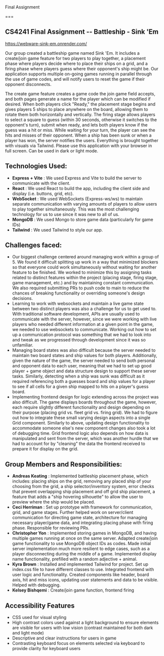 Final Assignment

===

## CS4241 Final Assignment -- Battleship - Sink 'Em

https://webware-sink-em.onrender.com/

Our group created a battleship game named Sink 'Em. It includes a create/join game feature for two players to play together, a placement phase where players decide where to place their ships on a grid, and a firing phase where players guess where their opponent's ship might be. Our application supports multiple on-going games running in parallel through the use of game codes, and will notify users to reset the game if their opponent disconnects. 

The create game feature creates a game code the join game field accepts, and both pages generate a name for the player which can be modified if desired. When both players click "Ready," the placement stage begins and gives players 5 ships to place anywhere on the board, allowing them to rotate them both horizontally and vertically. The firing stage allows players to select a square to guess (within 30 seconds, otherwise it switches to the opponent's turn), submit when ready, and lets both players know if the guess was a hit or miss. While waiting for your turn, the player can see the hits and misses of their opponent. When a ship has been sunk or when a player has won, the server notifies the users. Everything is brought together with visuals via Tailwind. Please use this application with your browser in full screen.  Can be used in dark or light mode.

## Technologies Used:

- **Express + Vite** : We used Express and Vite to build the server to communicate with the client.
- **React** : We used React to build the app, including the client side and display (i.e. buttons, grid, etc).
- **WebSocket** : We used WebSockets (Express-ws/ws) to maintain separate communication with varying amounts of players to allow users to play together simultaneously. This was the most challenging technology for us to use since it was new to all of us.
- **MongoDB** : We used Mongo to store game data (particularly for game IDs)
- **Tailwind** : We used Tailwind to style our app.

## Challenges faced:

- Our biggest challenge centered around managing work within a group of 5. We found it difficult splitting up work in a way that minimized blockers so that everyone could work simultaneously without waiting for another feature to be finished. We worked to minimize this by assigning tasks related to distinct features within the project (placing stage, firing stage, game management, etc.) and by maintaining constant communication. We also required submitting PRs to push code to main to reduce the chances of breaking functionality or overriding someone's design decisions.
- Learning to work with websockets and maintain a live game state between two distinct players was also a challenge for us to get used to. With traditional software development, APIs are usually used to communicate with the server, however, since we were working with live players who needed different information at a given point in the game, we needed to use websockets to communicate. Working out how to set up a communication protocol was something that we had to look into and tweak as we progressed through development since it was so unfamiliar.
- Managing board states was also difficult because the server needed to maintain two board states and ship values for both players. Additionally, given the nature of the game, the server needed to send both personal and opponent data to each user, meaning that we had to set up good player + game object and data structure design to support these server tasks. Similarly, detecting when a ship was sunk was difficult as it required referencing both a guesses board and ship values for a player to see if all cells for a given ship mapped to hits on a player's guess board. 
- Implementing frontend design for logic extending across the project was also difficult. The game displays boards throughout the game, however, each require slightly different functionality and design depending on their purpose (placing grid vs. fleet grid vs. firing grid). We had to figure out how to integrate these small varying design aspects into a single Grid component. Similarly to above, updating design functionality to accommodate someone else's new component changes also took a lot of debugging time. Grid frontend logic also depends on how data is manipulated and sent from the server, which was another hurdle that we had to account for by "cleaning" the data the frontend received to prepare it for display on the grid. 

## Group Members and Responsibilities:

- **Andreas Keating** : Implemented battleship placement phase, which includes: placing ships on the grid, removing any placed ship of your choosing from the grid, a ship selector/inventory system, error checks that prevent overlapping ship placement and off grid ship placement, a feature that adds a "ship hovering silhouette" to allow the user to preview where the ship would be placed.
- **Ceci Herriman** : Set up prototype with framework for communication, grid, and game stages. Further helped work on server/client communication for directing game state, architecture for managing necessary player/game data, and integrating placing phase with firing phase. Responsible for reviewing PRs.
- **Christopher Yon** : Implemented storing games in MongoDB, and having multiple games running at once on the same server. Adapted create/join game functionality to use MongoDB object IDs as codes. Made initial server implementation much more resilient to edge cases, such as a player disconnecting during the middle of a game. Implemented display name functionality, prefilled with a random adjective + animal.  
- **Kyra Brown** : Installed and implemented Tailwind for project.  Set up index.css file to have different classes to use.  Integrated frontend with user logic and functionality.  Created components like header, board axis, hit and miss icons, updating user statements and data to be visible.  Helped with debugging.
- **Kelsey Bishqemi** : Create/join game function, frontend firing

## Accessibility Features

- CSS used for visual styling
- High contrast colors used against a light background to ensure elements are visible for users with low vision (contrast maintained for both dark and light mode)
- Descriptive and clear instructions for users in game
- Contrasting keyboard focus on elements selected via keyboard to provide clarity for keyboard users

